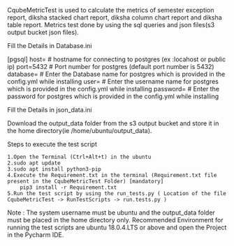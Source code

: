 CqubeMetricTest is used to calculate the metrics of semester exception report, diksha stacked chart report, diksha column chart report and diksha table report.
Metrics test done by using the sql queries and json files(s3 output bucket json files).

Fill the Details in Database.ini

[pgsql] 
host= # hostname for connecting to postgres (ex :locahost or public ip) 
port=5432 # Port number for postgres (default port number is 5432)
database= # Enter the Database name for postgres which is provided in the config.yml while installing 
user= # Enter the username name for postgres which is provided in the config.yml while installing 
password= # Enter the password for postgres which is provided in the config.yml while installing

Fill the Details in json_data.ini

Download the output_data folder from the s3 output bucket and store it in the home directory(ie /home/ubuntu/output_data).

Steps to execute the test script

	1.Open the Terminal (Ctrl+Alt+t) in the ubuntu
	2.sudo apt update
	3.sudo apt install python3-pip
	4.Execute the Requirement.txt in the terminal (Requirement.txt file present in the CqubeMetricTest Folder) [mandatory]
	    pip3 install -r Requirement.txt 
	5.Run the test script by using the run_tests.py ( Location of the file CqubeMetricTest -> RunTestScripts -> run.tests.py )
        
Note : 
The system username must be ubuntu and the output_data folder must be placed in the home directory only.
Recommended Environment for running the test scripts are ubuntu 18.0.4.LTS or above and open the Project in the Pycharm IDE.
